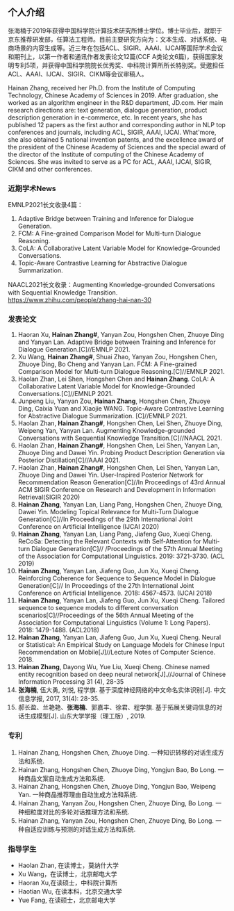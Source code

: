 ## 个人介绍
张海楠于2019年获得中国科学院计算技术研究所博士学位。博士毕业后，就职于京东推荐研发部，任算法工程师。目前主要研究方向为：文本生成、对话系统、电商场景的内容生成等。近三年在包括ACL、SIGIR、AAAI、IJCAI等国际学术会议和期刊上，以第一作者和通讯作者发表论文12篇(CCF A类论文6篇)，获得国家发明专利5项，并获得中国科学院院长优秀奖、中科院计算所所长特别奖。受邀担任ACL、AAAI、IJCAI、SIGIR、CIKM等会议审稿人。

Hainan Zhang, received her Ph.D. from the Institute of Computing Technology, Chinese Academy of Sciences in 2019. After graduation, she worked as an algorithm engineer in the R&D department, JD.com. Her main research directions are: text generation, dialogue generation, product description generation in e-commerce, etc. In recent years, she has published 12 papers as the first author and corresponding author in NLP top conferences and journals, including ACL, SIGIR, AAAI, IJCAI. What'more, she also obtained 5 national invention patents, and the excellence award of the president of the Chinese Academy of Sciences and the special award of the director of the Institute of computing of the Chinese Academy of Sciences. She was invited to serve as a PC for ACL, AAAI, IJCAI, SIGIR, CIKM and other conferences.

### 近期学术News
EMNLP2021长文收录4篇：
1. Adaptive Bridge between Training and Inference for Dialogue Generation. 
2. FCM: A Fine-grained Comparison Model for Multi-turn Dialogue Reasoning. 
3. CoLA: A Collaborative Latent Variable Model for Knowledge-Grounded Conversations. 
4. Topic-Aware Contrastive Learning for Abstractive Dialogue Summarization. 

NAACL2021长文收录：Augmenting Knowledge-grounded Conversations with Sequential Knowledge Transition. https://www.zhihu.com/people/zhang-hai-nan-30

### 发表论文
1. Haoran Xu, **Hainan Zhang#**, Yanyan Zou, Hongshen Chen, Zhuoye Ding and Yanyan Lan. Adaptive Bridge between Training and Inference for Dialogue Generation.[C]//EMNLP 2021.
2. Xu Wang, **Hainan Zhang#**, Shuai Zhao, Yanyan Zou, Hongshen Chen, Zhuoye Ding, Bo Cheng and Yanyan Lan. FCM: A Fine-grained Comparison Model for Multi-turn Dialogue Reasoning.[C]//EMNLP 2021.
3. Haolan Zhan, Lei Shen, Hongshen Chen and **Hainan Zhang**. CoLA: A Collaborative Latent Variable Model for Knowledge-Grounded Conversations.[C]//EMNLP 2021.
4. Junpeng Liu, Yanyan Zou, **Hainan Zhang**, Hongshen Chen, Zhuoye Ding, Caixia Yuan and Xiaojie WANG. Topic-Aware Contrastive Learning for Abstractive Dialogue Summarization. [C]//EMNLP 2021.
6. Haolan Zhan, **Hainan Zhang#**, Hongshen Chen, Lei Shen, Zhuoye Ding, Weipeng Yan, Yanyan Lan. Augmenting Knowledge-grounded Conversations with Sequential Knowledge Transition.[C]//NAACL 2021.
7. Haolan Zhan, **Hainan Zhang#**, Hongshen Chen, Lei Shen, Yanyan Lan, Zhuoye Ding and Dawei Yin. Probing Product Description Generation via Posterior Distillation[C]//AAAI 2021.
8. Haolan Zhan, **Hainan Zhang#**, Hongshen Chen, Lei Shen, Yanyan Lan, Zhuoye Ding and Dawei Yin. User-Inspired Posterior Network for Recommendation Reason Generation[C]//In Proceedings of 43rd Annual ACM SIGIR Conference on Research and Development in Information Retrieval(SIGIR 2020)
9. **Hainan Zhang**, Yanyan Lan, Liang Pang, Hongshen Chen, Zhuoye Ding, Dawei Yin. Modeling Topical Relevance for Multi-Turn Dialogue Generation[C]//In Proceedings of the 29th International Joint Conference on Artificial Intelligence (IJCAI 2020)
10. **Hainan Zhang**, Yanyan Lan, Liang Pang, Jiafeng Guo, Xueqi Cheng. ReCoSa: Detecting the Relevant Contexts with Self-Attention for Multi-turn Dialogue Generation[C]// /Proceedings of the 57th Annual Meeting of the Association for Computational Linguistics. 2019: 3721-3730. (ACL 2019)
11. **Hainan Zhang**, Yanyan Lan, Jiafeng Guo, Jun Xu, Xueqi Cheng. Reinforcing Coherence for Sequence to Sequence Model in Dialogue Generation[C]// In Proceedings of the 27th International Joint Conference on Artificial Intelligence. 2018: 4567-4573. (IJCAI 2018)
12. **Hainan Zhang**, Yanyan Lan, Jiafeng Guo, Jun Xu, Xueqi Cheng. Tailored sequence to sequence models to different conversation scenarios[C]//Proceedings of the 56th Annual Meeting of the Association for Computational Linguistics (Volume 1: Long Papers). 2018: 1479-1488. (ACL2018)
13. **Hainan Zhang**, Yanyan Lan, Jiafeng Guo, Jun Xu, Xueqi Cheng. Neural or Statistical: An Empirical Study on Language Models for Chinese Input Recommendation on Mobile[J]//Lecture Notes of Computer Science. 2018.
14. **Hainan Zhang**, Dayong Wu, Yue Liu, Xueqi Cheng. Chinese named entity recognition based on deep neural network[J].//Journal of Chinese Information Processing 31 (4), 28-35
15. **张海楠**, 伍大勇, 刘悦, 程学旗. 基于深度神经网络的中文命名实体识别[J]. 中文信息学报, 2017, 31(4): 28-35.
16. 郝长盈、兰艳艳、**张海楠**、郭嘉丰、徐君、程学旗. 基于拓展关键词信息的对话生成模型[J]. 山东大学学报（理工版）, 2019.

### 专利
1. Hainan Zhang, Hongshen Chen, Zhuoye Ding. 一种知识转移的对话生成方法和系统. 
2. Hainan Zhang, Hongshen Chen, Zhuoye Ding, Yongjun Bao, Bo Long. 一种商品文案自动生成方法和系统. 
3. Hainan Zhang, Hongshen Chen, Zhuoye Ding, Yongjun Bao, Weipeng Yan. 一种商品推荐理由自动生成方法和系统.
4. Hainan Zhang, Yanyan Zou, Hongshen Chen, Zhuoye Ding, Bo Long. 一种细粒度对比的多轮对话推理方法和系统.
5. Hainan Zhang, Yanyan Zou, Hongshen Chen, Zhuoye Ding, Bo Long. 一种自适应训练与预测的对话生成方法和系统.

### 指导学生
* Haolan Zhan, 在读博士，莫纳什大学
* Xu Wang，在读博士，北京邮电大学
* Haoran Xu,在读硕士，中科院计算所
* Haotian Wu, 在读本科，北京交通大学
* Yue Fang, 在读硕士，北京邮电大学
